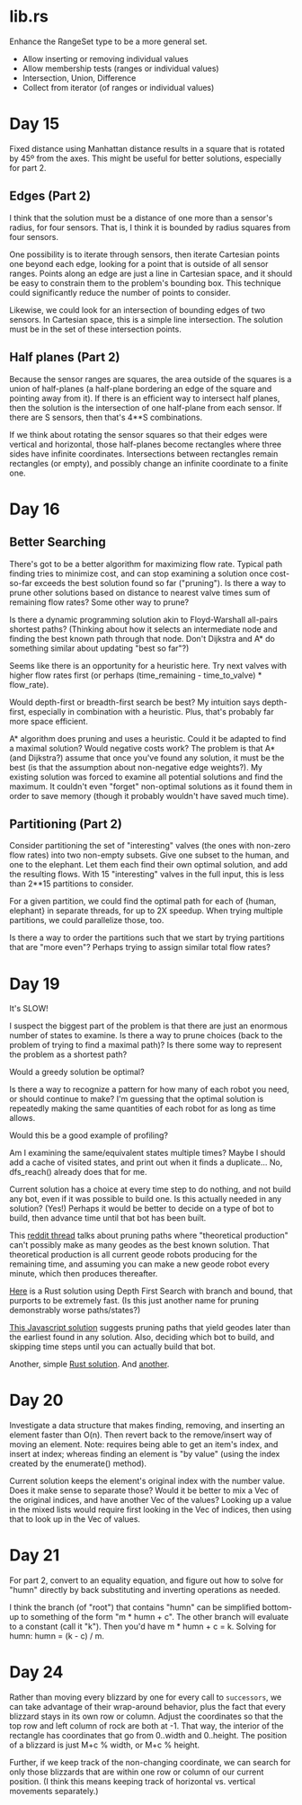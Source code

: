 # lib.rs
Enhance the RangeSet type to be a more general set.
* Allow inserting or removing individual values
* Allow membership tests (ranges or individual values)
* Intersection, Union, Difference
* Collect from iterator (of ranges or individual values)

# Day 15
Fixed distance using Manhattan distance results in a square that is rotated by 45º from the axes.  This might be useful for better solutions, especially for part 2.

## Edges (Part 2)
I think that the solution must be a distance of one more than a sensor's radius, for four sensors.  That is, I think it is bounded by radius squares from four sensors.

One possibility is to iterate through sensors, then iterate Cartesian points one beyond each edge, looking for a point that is outside of all sensor ranges.  Points along an edge are just a line in Cartesian space, and it should be easy to constrain them to the problem's bounding box.  This technique could significantly reduce the number of points to consider.

Likewise, we could look for an intersection of bounding edges of two sensors.  In Cartesian space, this is a simple line intersection.  The solution must be in the set of these intersection points.

## Half planes (Part 2)
Because the sensor ranges are squares, the area outside of the squares is a union of half-planes (a half-plane bordering an edge of the square and pointing away from it).  If there is an efficient way to intersect half planes, then the solution is the intersection of one half-plane from each sensor.  If there are S sensors, then that's 4**S combinations.

If we think about rotating the sensor squares so that their edges were vertical and horizontal, those half-planes become rectangles where three sides have infinite coordinates.  Intersections between rectangles remain rectangles (or empty), and possibly change an infinite coordinate to a finite one.

# Day 16
## Better Searching
There's got to be a better algorithm for maximizing flow rate.  Typical path finding tries to minimize cost, and can stop examining a solution once cost-so-far exceeds the best solution found so far ("pruning").  Is there a way to prune other solutions based on distance to nearest valve times sum of remaining flow rates?  Some other way to prune?

Is there a dynamic programming solution akin to Floyd-Warshall all-pairs shortest paths?  (Thinking about how it selects an intermediate node and finding the best known path through that node.  Don't Dijkstra and A* do something similar about updating "best so far"?)

Seems like there is an opportunity for a heuristic here.  Try next valves with higher flow rates first (or perhaps (time_remaining - time_to_valve) * flow_rate).

Would depth-first or breadth-first search be best?  My intuition says depth-first, especially in combination with a heuristic.  Plus, that's probably far more space efficient.

A* algorithm does pruning and uses a heuristic.  Could it be adapted to find a maximal solution?  Would negative costs work?  The problem is that A* (and Dijkstra?) assume that once you've found any solution, it must be the best (is that the assumption about non-negative edge weights?).  My existing solution was forced to examine all potential solutions and find the maximum.  It couldn't even "forget" non-optimal solutions as it found them in order to save memory (though it probably wouldn't have saved much time).

## Partitioning (Part 2)
Consider partitioning the set of "interesting" valves (the ones with non-zero flow rates) into two non-empty subsets.  Give one subset to the human, and one to the elephant.  Let them each find their own optimal solution, and add the resulting flows.  With 15 "interesting" valves in the full input, this is less than 2**15 partitions to consider.

For a given partition, we could find the optimal path for each of {human, elephant} in separate threads, for up to 2X speedup.  When trying multiple partitions, we could parallelize those, too.

Is there a way to order the partitions such that we start by trying partitions that are "more even"?  Perhaps trying to assign similar total flow rates?

# Day 19
It's SLOW!

I suspect the biggest part of the problem is that there are just an enormous number of states to examine.  Is there a way to prune choices (back to the problem of trying to find a maximal path)?  Is there some way to represent the problem as a shortest path?

Would a greedy solution be optimal?

Is there a way to recognize a pattern for how many of each robot you need, or should continue to make?  I'm guessing that the optimal solution is repeatedly making the same quantities of each robot for as long as time allows.

Would this be a good example of profiling?

Am I examining the same/equivalent states multiple times?  Maybe I should add a cache of visited states, and print out when it finds a duplicate...  No, dfs_reach() already does that for me.

Current solution has a choice at every time step to do nothing, and not build any bot, even if it was possible to build one.  Is this actually needed in any solution?  (Yes!)  Perhaps it would be better to decide on a type of bot to build, then advance time until that bot has been built.

This [reddit thread](https://www.reddit.com/r/adventofcode/comments/zpihwi/comment/j1vj08v/?utm_source=share&utm_medium=web2x&context=3) talks about pruning paths where "theoretical production" can't possibly make as many geodes as the best known solution.  That theoretical production is all current geode robots producing for the remaining time, and assuming you can make a new geode robot every minute, which then produces thereafter.

[Here](https://www.reddit.com/r/adventofcode/comments/zpihwi/comment/j1q5l05/?utm_source=share&utm_medium=web2x&context=3) is a Rust solution using Depth First Search with branch and bound, that purports to be extremely fast.  (Is this just another name for pruning demonstrably worse paths/states?)

[This Javascript solution](https://www.reddit.com/r/adventofcode/comments/zpihwi/comment/j15jpqn/?utm_source=share&utm_medium=web2x&context=3) suggests pruning paths that yield geodes later than the earliest found in any solution.  Also, deciding which bot to build, and skipping time steps until you can actually build that bot.

Another, simple [Rust solution](https://www.reddit.com/r/adventofcode/comments/zpihwi/comment/j0xaaxn/?utm_source=share&utm_medium=web2x&context=3).  And [another](https://www.reddit.com/r/adventofcode/comments/zpihwi/comment/j0wzy3k/?utm_source=share&utm_medium=web2x&context=3).

# Day 20
Investigate a data structure that makes finding, removing, and inserting an element faster than O(n).  Then revert back to the remove/insert way of moving an element.  Note: requires being able to get an item's index, and insert at index; whereas finding an element is "by value" (using the index created by the enumerate() method).

Current solution keeps the element's original index with the number value.  Does it make sense to separate those?  Would it be better to mix a Vec of the original indices, and have another Vec of the values?  Looking up a value in the mixed lists would require first looking in the Vec of indices, then using that to look up in the Vec of values.

# Day 21
For part 2, convert to an equality equation, and figure out how to solve for "humn" directly by back substituting and inverting operations as needed.

I think the branch (of "root") that contains "humn" can be simplified bottom-up to something of the form "m * humn + c".  The other branch will evaluate to a constant (call it "k").  Then you'd have m * humn + c = k.  Solving for humn: humn = (k - c) / m.

# Day 24
Rather than moving every blizzard by one for every call to `successors`, we can take advantage of their wrap-around behavior, plus the fact that every blizzard stays in its own row or column.  Adjust the coordinates so that the top row and left column of rock are both at -1.  That way, the interior of the rectangle has coordinates that go from 0..width and 0..height.  The position of a blizzard is just M+c % width, or M+c % height.

Further, if we keep track of the non-changing coordinate, we can search for only those blizzards that are within one row or column of our current position.  (I think this means keeping track of horizontal vs. vertical movements separately.)
